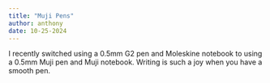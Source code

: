 ```yaml
---
title: "Muji Pens"
author: anthony
date: 10-25-2024
---
```


I recently switched using a 0.5mm G2 pen and Moleskine notebook to using a 0.5mm Muji pen and Muji notebook. Writing is such a joy when you have a smooth pen. 